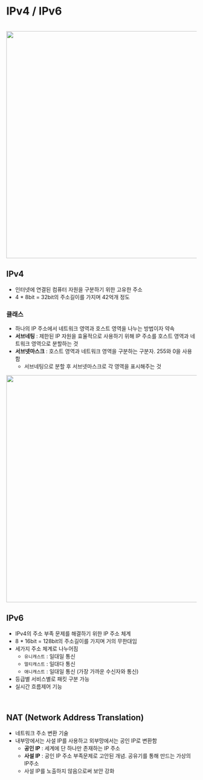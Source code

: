 # IPv4 / IPv6

<br>

<image width="600" src="https://user-images.githubusercontent.com/71180414/150460866-44f171c6-5340-40bf-a884-0351e9eec992.png">

## IPv4

- 인터넷에 연결된 컴퓨터 자원을 구분하기 위한 고유한 주소
- 4 * 8bit = 32bit의 주소길이를 가지며 42억개 정도

### 클래스

- 하나의 IP 주소에서 네트워크 영역과 호스트 영역을 나누는 방법이자 약속
- **서브네팅** : 제한된 IP 자원을 효율적으로 사용하기 위해 IP 주소를 호스트 영역과 네트워크 영역으로 분할하는 것
- **서브넷마스크** : 호스트 영역과 네트워크 영역을 구분하는 구분자. 255와 0을 사용함
    - 서브네팅으로 분할 후 서브넷마스크로 각 영역을 표시해주는 것

<image width="600" src="https://user-images.githubusercontent.com/71180414/150463537-1a2683a9-43a6-4fa3-b94b-e44c4cc8d7ce.png">

<br>

## IPv6

- IPv4의 주소 부족 문제를 해결하기 위한 IP 주소 체계
- 8 * 16bit = 128bit의 주소길이를 가지며 거의 무한대임
- 세가지 주소 체계로 나누어짐
    - `유니캐스트` : 일대일 통신
    - `멀티캐스트` : 일대다 통신
    - `애니캐스트` : 일대일 통신 (가장 가까운 수신자와 통신)
- 등급별 서비스별로 패킷 구분 가능
- 실시간 흐름제어 기능

<br>

## NAT (Network Address Translation)

- 네트워크 주소 변환 기술
- 내부망에서는 사설 IP를 사용하고 외부망에서는 공인 IP로 변환함
    - **공인 IP** : 세계에 단 하나만 존재하는 IP 주소
    - **사설 IP** : 공인 IP 주소 부족문제로 고안된 개념. 공유기를 통해 만드는 가상의 IP주소
    - 사설 IP를 노출하지 않음으로써 보안 강화

<br>
